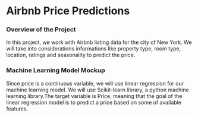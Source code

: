 # Airbnb Price Predictions

### Overview of the Project

In this project, we work with Airbnb listing data for the city of New York. We will take into considerations informations like property type, room type, location, ratings and seasonality to predict the price. 


### Machine Learning Model Mockup
Since price is a continuous variable, we will use linear regression for our machine learning model. We will use Scikit-learn library, a python machine learning library.The target variable is Price, meaning that the goal of the linear regression model is to predict a price based on some of available features. 
